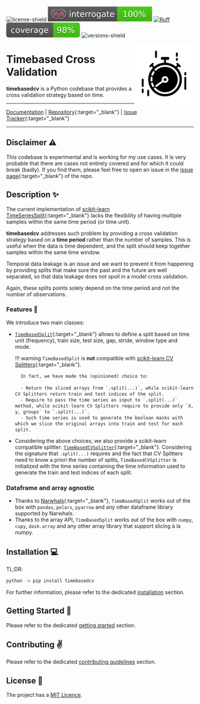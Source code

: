 
![license-shield](https://img.shields.io/github/license/FBruzzesi/timebasedcv)
![interrogate-badge](img/interrogate-shield.svg)
[![Ruff](https://img.shields.io/endpoint?url=https://raw.githubusercontent.com/astral-sh/ruff/main/assets/badge/v2.json)](https://github.com/astral-sh/ruff)
![coverage-badge](img/coverage.svg)
![versions-shield](https://img.shields.io/pypi/pyversions/timebasedcv)

<img src="img/timebasedcv-logo.svg" width=160 height=160 align="right">

# Timebased Cross Validation

**timebasedcv** is a Python codebase that provides a cross validation strategy based on time.

---

[Documentation](https://fbruzzesi.github.io/timebasedcv) | [Repository](https://github.com/fbruzzesi/timebasedcv){:target="_blank"} | [Issue Tracker](https://github.com/fbruzzesi/timebasedcv/issues){:target="_blank"}

---

## Disclaimer ⚠️

This codebase is experimental and is working for my use cases. It is very probable that there are cases not entirely covered and for which it could break (badly). If you find them, please feel free to open an issue in the [issue page](https://github.com/FBruzzesi/timebasedcv/issues/new){:target="_blank"} of the repo.

## Description ✨

The current implementation of [scikit-learn TimeSeriesSplit](https://scikit-learn.org/stable/modules/generated/sklearn.model_selection.TimeSeriesSplit.html){:target="_blank"} lacks the flexibility of having multiple samples within the same time period (or time unit).

**timebasedcv** addresses such problem by providing a cross validation strategy based on a **time period** rather than the number of samples. This is useful when the data is time dependent, and the split should keep together samples within the same time window.

Temporal data leakage is an issue and we want to prevent it from happening by providing splits that make sure the past and the future are well separated, so that data leakage does not spoil in a model cross validation.

Again, these splits points solely depend on the time period and not the number of observations.

### Features 📜

We introduce two main classes:

- [`TimeBasedSplit`](api/timebasedcv.md#timebasedcv.core.TimeBasedSplit){:target="_blank"} allows to define a split based on time unit (frequency), train size, test size, gap, stride, window type and mode.

    !!! warning
        `TimeBasedSplit` is **not** compatible with [scikit-learn CV Splitters](https://scikit-learn.org/stable/common_pitfalls.html#id3){:target="_blank"}.

        In fact, we have made the (opinioned) choice to:

        - Return the sliced arrays from `.split(...)`, while scikit-learn CV Splitters return train and test indices of the split.
        - Require to pass the time series as input to `.split(...)` method, while scikit-learn CV Splitters require to provide only `X, y, groups` to `.split(...)`.
        - Such time series is used to generate the boolean masks with which we slice the original arrays into train and test for each split.

- Considering the above choices, we also provide a scikit-learn compatible splitter: [`TimeBasedCVSplitter`](api/sklearn.md#timebasedcv.sklearn.TimeBasedCVSplitter){:target="_blank"}. Considering the signature that `.split(...)` requires and the fact that CV Splitters need to know a priori the number of splits, `TimeBasedCVSplitter` is initialized with the time series containing the time information used to generate the train and test indices of each split.

### Dataframe and array agnostic

- Thanks to [Narwhals](https://narwhals-dev.github.io/narwhals/){:target="_blank"}, `TimeBasedSplit` works out of the box with `pandas`, `polars`, `pyarrow` and any other dataframe library supported by Narwhals.
- Thanks to the array API, `TimeBasedSplit` works out of the box with `numpy`, `cupy`, `dask.array` and any other array library that support slicing à la numpy.

## Installation 💻

TL;DR:

```bash
python -m pip install timebasedcv
```

For further information, please refer to the dedicated [installation](installation.md) section.

## Getting Started 🏃

Please refer to the dedicated [getting started](user-guide/getting-started.md) section.

## Contributing ✌️

Please refer to the dedicated [contributing guidelines](contribute.md) section.

## License 👀

The project has a [MIT Licence](https://github.com/FBruzzesi/timebasedcv/blob/main/LICENSE).
